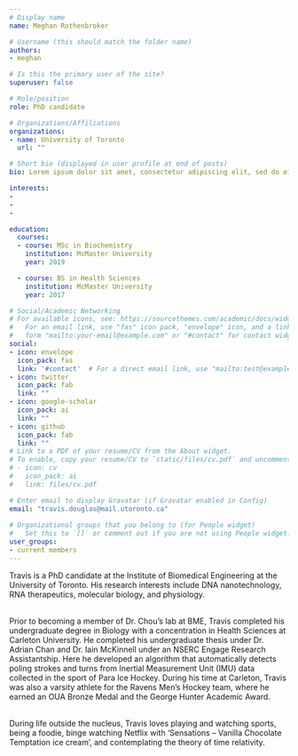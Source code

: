```yaml
---
# Display name
name: Meghan Rothenbroker

# Username (this should match the folder name)
authors:
- meghan

# Is this the primary user of the site?
superuser: false

# Role/position
role: PhD candidate

# Organizations/Affiliations
organizations:
- name: University of Toronto
  url: ""

# Short bio (displayed in user profile at end of posts)
bio: Lorem ipsum dolor sit amet, consectetur adipiscing elit, sed do eiusmod tempor incididunt

interests:
- 
- 
- 

education:
  courses:
  - course: MSc in Biochemistry
    institution: McMaster University
    year: 2019

  - course: BS in Health Sciences
    institution: McMaster University
    year: 2017

# Social/Academic Networking
# For available icons, see: https://sourcethemes.com/academic/docs/widgets/#icons
#   For an email link, use "fas" icon pack, "envelope" icon, and a link in the
#   form "mailto:your-email@example.com" or "#contact" for contact widget.
social:
- icon: envelope
  icon_pack: fas
  link: '#contact'  # For a direct email link, use "mailto:test@example.org".
- icon: twitter
  icon_pack: fab
  link: ""
- icon: google-scholar
  icon_pack: ai
  link: ""
- icon: github
  icon_pack: fab
  link: ""
# Link to a PDF of your resume/CV from the About widget.
# To enable, copy your resume/CV to `static/files/cv.pdf` and uncomment the lines below.  
# - icon: cv
#   icon_pack: ai
#   link: files/cv.pdf

# Enter email to display Gravatar (if Gravatar enabled in Config)
email: "travis.douglas@mail.utoronto.ca"
  
# Organizational groups that you belong to (for People widget)
#   Set this to `[]` or comment out if you are not using People widget.  
user_groups:
- current members
---
```


Travis is a PhD candidate at the Institute of Biomedical Engineering at the University of Toronto. His research interests include DNA nanotechnology, RNA therapeutics, molecular biology, and physiology.<br><br>

Prior to becoming a member of Dr. Chou’s lab at BME, Travis completed his undergraduate degree in Biology with a concentration in Health Sciences at Carleton University. He completed his undergraduate thesis under Dr. Adrian Chan and Dr. Iain McKinnell under an NSERC Engage Research Assistantship. Here he developed an algorithm that automatically detects poling strokes and turns from Inertial Measurement Unit (IMU) data collected in the sport of Para Ice Hockey. During his time at Carleton, Travis was also a varsity athlete for the Ravens Men’s Hockey team, where he earned an OUA Bronze Medal and the George Hunter Academic Award.<br><br>

During life outside the nucleus, Travis loves playing and watching sports, being a foodie, binge watching Netflix with ‘Sensations – Vanilla Chocolate Temptation ice cream’, and contemplating the theory of time relativity.